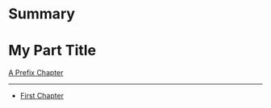# Summary

# My Part Title

[A Prefix Chapter](relative/path/to/markdown.md)

---

- [First Chapter](relative/path/to/markdown2.md)
